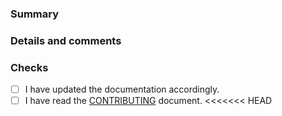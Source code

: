 <!--
:warning: Please, try to follow the template.
:warning: Your pull request title should be short, detailed and understandable for all.
:warning: If your pull request fixes an open issue, please link to the issue.
-->

### Summary


### Details and comments


### Checks

<!-- Change te space between the square brackets to an `x` -->
-   [ ] I have updated the documentation accordingly.
-   [ ] I have read the [CONTRIBUTING](https://github.com/rticommunity/rticonnextdds-examples/blob/develop/CONTRIBUTING.md) document.
<<<<<<< HEAD
<!-- Uncomment bellow if you added a C/C++ example and updated examples/connext_dds/CMakeList.txt -->
<!--
-   [ ] I added a new C/C++ example and updated `resources/connext_dds/CMakeList.txt`.
=======
<!-- Uncomment the bellow bullet if you have added a C/C++ example -->
<!--
-   [ ] I have added a new C/C++ example and updated `examples/connext_dds/CMakeList.txt`.
>>>>>>> b5956e4629545808cb084090d9a307f4a3696b03
-->
